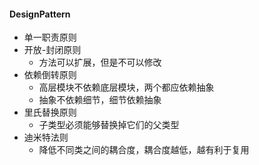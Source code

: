 #### DesignPattern

- 单一职责原则
- 开放-封闭原则
    - 方法可以扩展，但是不可以修改
- 依赖倒转原则 
    - 高层模块不依赖底层模块，两个都应依赖抽象
    - 抽象不依赖细节，细节依赖抽象
- 里氏替换原则
    - 子类型必须能够替换掉它们的父类型 
- 迪米特法则
    - 降低不同类之间的耦合度，耦合度越低，越有利于复用